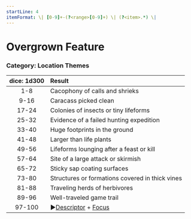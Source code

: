 ```yaml
---
startLine: 4
itemFormat: \| [0-9]+-(?<range>[0-9]+) \| (?<item>.*) \|
---
```

# Overgrown Feature
### Category: Location Themes

| dice: 1d300 | Result |
|:----:|:-------|
| 1-8 | Cacophony of calls and shrieks |
| 9-16 | Caracass picked clean |
| 17-24 | Colonies of insects or tiny lifeforms |
| 25-32 | Evidence of a failed hunting expedition |
| 33-40 | Huge footprints in the ground |
| 41-48 | Larger than life plants |
| 49-56 | Lifeforms lounging after a feast or kill |
| 57-64 | Site of a large attack or skirmish |
| 65-72 | Sticky sap coating surfaces |
| 73-80 | Structures or formations covered in thick vines |
| 81-88 | Traveling herds of herbivores |
| 89-96 | Well-traveled game trail |
| 97-100 | ▶[Descriptor](Core_Descriptor.md) + [Focus](Core_Focus.md) |